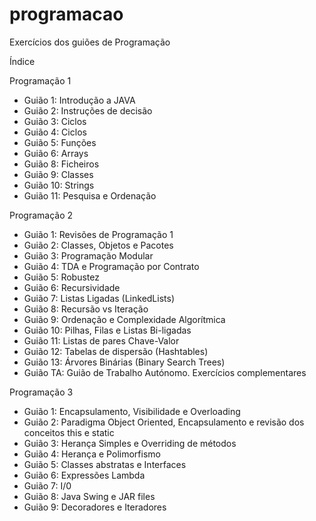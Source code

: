 # programacao
Exercícios dos guiões de Programação

Índice

Programação 1
  - Guião 1: Introdução a JAVA
  - Guião 2: Instruções de decisão
  - Guião 3: Ciclos
  - Guião 4: Ciclos
  - Guião 5: Funções
  - Guião 6: Arrays
  - Guião 8: Ficheiros
  - Guião 9: Classes
  - Guião 10: Strings
  - Guião 11: Pesquisa e Ordenação
  
Programação 2
  - Guião 1: Revisões de Programação 1
  - Guião 2: Classes, Objetos e Pacotes
  - Guião 3: Programação Modular
  - Guião 4: TDA e Programação por Contrato
  - Guião 5: Robustez
  - Guião 6: Recursividade
  - Guião 7: Listas Ligadas (LinkedLists)
  - Guião 8: Recursão vs Iteração
  - Guião 9: Ordenação e Complexidade Algorítmica
  - Guião 10: Pilhas, Filas e Listas Bi-ligadas
  - Guião 11: Listas de pares Chave-Valor
  - Guião 12: Tabelas de dispersão (Hashtables)
  - Guião 13: Árvores Binárias (Binary Search Trees)
  - Guião TA: Guião de Trabalho Autónomo. Exercícios complementares

Programação 3
  - Guião 1: Encapsulamento, Visibilidade e Overloading
  - Guião 2: Paradigma Object Oriented, Encapsulamento e revisão dos conceitos this e static
  - Guião 3: Herança Simples e Overriding de métodos
  - Guião 4: Herança e Polimorfismo
  - Guião 5: Classes abstratas e Interfaces
  - Guião 6: Expressões Lambda
  - Guião 7: I/0
  - Guião 8: Java Swing e JAR files
  - Guião 9: Decoradores e Iteradores
